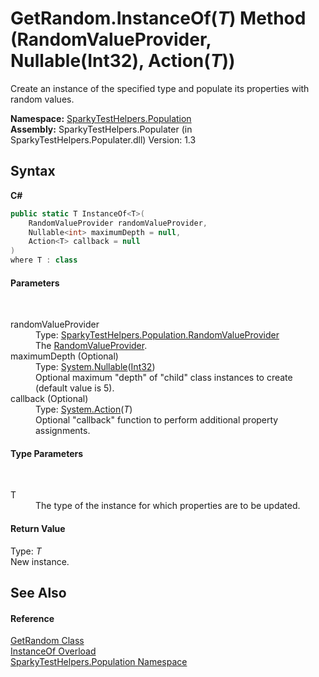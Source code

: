 # GetRandom.InstanceOf(*T*) Method (RandomValueProvider, Nullable(Int32), Action(*T*))
 

Create an instance of the specified type and populate its properties with random values.

**Namespace:**&nbsp;<a href="N_SparkyTestHelpers_Population.md">SparkyTestHelpers.Population</a><br />**Assembly:**&nbsp;SparkyTestHelpers.Populater (in SparkyTestHelpers.Populater.dll) Version: 1.3

## Syntax

**C#**<br />
``` C#
public static T InstanceOf<T>(
	RandomValueProvider randomValueProvider,
	Nullable<int> maximumDepth = null,
	Action<T> callback = null
)
where T : class

```


#### Parameters
&nbsp;<dl><dt>randomValueProvider</dt><dd>Type: <a href="T_SparkyTestHelpers_Population_RandomValueProvider.md">SparkyTestHelpers.Population.RandomValueProvider</a><br />The <a href="T_SparkyTestHelpers_Population_RandomValueProvider.md">RandomValueProvider</a>.</dd><dt>maximumDepth (Optional)</dt><dd>Type: <a href="http://msdn2.microsoft.com/en-us/library/b3h38hb0" target="_blank">System.Nullable</a>(<a href="http://msdn2.microsoft.com/en-us/library/td2s409d" target="_blank">Int32</a>)<br />Optional maximum "depth" of "child" class instances to create (default value is 5).</dd><dt>callback (Optional)</dt><dd>Type: <a href="http://msdn2.microsoft.com/en-us/library/018hxwa8" target="_blank">System.Action</a>(*T*)<br />Optional "callback" function to perform additional property assignments.</dd></dl>

#### Type Parameters
&nbsp;<dl><dt>T</dt><dd>The type of the instance for which properties are to be updated.</dd></dl>

#### Return Value
Type: *T*<br />New instance.

## See Also


#### Reference
<a href="T_SparkyTestHelpers_Population_GetRandom.md">GetRandom Class</a><br /><a href="Overload_SparkyTestHelpers_Population_GetRandom_InstanceOf.md">InstanceOf Overload</a><br /><a href="N_SparkyTestHelpers_Population.md">SparkyTestHelpers.Population Namespace</a><br />